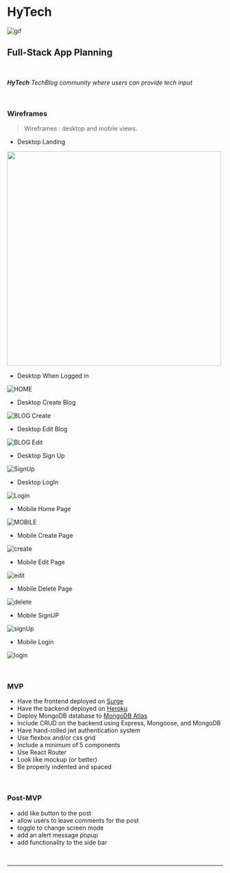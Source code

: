 # **HyTech**

![gif](https://media.giphy.com/media/11A1ZpmhgeE7kI/giphy.gif)

## Full-Stack App Planning

<br>

_**HyTech** TechBlog community where users can provide tech input_

<br>

### Wireframes

> Wireframes : desktop and mobile views.

- Desktop Landing

<img src="https://i.imgur.com/x5Em7ZG.png" align="center" height="auto" width="500" >

- Desktop When Logged in

![HOME](https://i.imgur.com/sCJsvpd.png)

- Desktop Create Blog

![BLOG Create](https://i.imgur.com/uhOZdlc.png)

- Desktop Edit Blog

![BLOG Edit](https://i.imgur.com/uhOZdlc.png)

- Desktop Sign Up

![SignUp](https://i.imgur.com/bnFBa9B.png)

- Desktop LogIn

![Login](https://i.imgur.com/dGeyVtE.png)

- Mobile Home Page

![MOBILE](https://i.imgur.com/S3N2p3D.png)

- Mobile Create Page

![create](https://i.imgur.com/DEricEk.png)

- Mobile Edit Page

![edit](https://i.imgur.com/PFZRzOZ.png)

- Mobile Delete Page

![delete](https://i.imgur.com/5E9jbA5.png)

- Mobile SignUP

![signUp](https://i.imgur.com/JKsufjK.png)

- Mobile Login

![login](https://i.imgur.com/PCi15q6.png)

<br>

### MVP

- Have the frontend deployed on [Surge](https://gist.github.com/brunopgalvao/0d8fcaabe8f1a6d862397160d933e3f6)
- Have the backend deployed on [Heroku](https://www.heroku.com)
- Deploy MongoDB database to [MongoDB Atlas](https://www.mongodb.com/cloud/atlas)
- Include CRUD on the backend using Express, Mongoose, and MongoDB
- Have hand-rolled jwt authentication system
- Use flexbox and/or css grid
- Include a minimum of 5 components
- Use React Router
- Look like mockup (or better)
- Be properly indented and spaced

<br>

### Post-MVP

- add like button to the post
- allow users to leave comments for the post
- toggle to change screen mode
- add an alert message popup
- add functionality to the side bar

<br>

---
